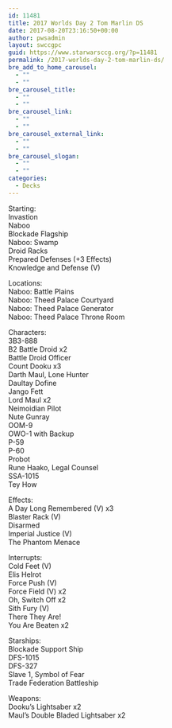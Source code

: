 ```yaml
---
id: 11481
title: 2017 Worlds Day 2 Tom Marlin DS
date: 2017-08-20T23:16:50+00:00
author: pwsadmin
layout: swccgpc
guid: https://www.starwarsccg.org/?p=11481
permalink: /2017-worlds-day-2-tom-marlin-ds/
bre_add_to_home_carousel:
  - ""
  - ""
bre_carousel_title:
  - ""
  - ""
bre_carousel_link:
  - ""
  - ""
bre_carousel_external_link:
  - ""
  - ""
bre_carousel_slogan:
  - ""
  - ""
categories:
  - Decks
---
```

Starting:  
Invastion  
Naboo  
Blockade Flagship  
Naboo: Swamp  
Droid Racks  
Prepared Defenses (+3 Effects)  
Knowledge and Defense (V)

Locations:  
Naboo: Battle Plains  
Naboo: Theed Palace Courtyard  
Naboo: Theed Palace Generator  
Naboo: Theed Palace Throne Room

Characters:  
3B3-888  
B2 Battle Droid x2  
Battle Droid Officer  
Count Dooku x3  
Darth Maul, Lone Hunter  
Daultay Dofine  
Jango Fett  
Lord Maul x2  
Neimoidian Pilot  
Nute Gunray  
OOM-9  
OWO-1 with Backup  
P-59  
P-60  
Probot  
Rune Haako, Legal Counsel  
SSA-1015  
Tey How

Effects:  
A Day Long Remembered (V) x3  
Blaster Rack (V)  
Disarmed  
Imperial Justice (V)  
The Phantom Menace

Interrupts:  
Cold Feet (V)  
Elis Helrot  
Force Push (V)  
Force Field (V) x2  
Oh, Switch Off x2  
Sith Fury (V)  
There They Are!  
You Are Beaten x2

Starships:  
Blockade Support Ship  
DFS-1015  
DFS-327  
Slave 1, Symbol of Fear  
Trade Federation Battleship

Weapons:  
Dooku&#8217;s Lightsaber x2  
Maul&#8217;s Double Bladed Lightsaber x2